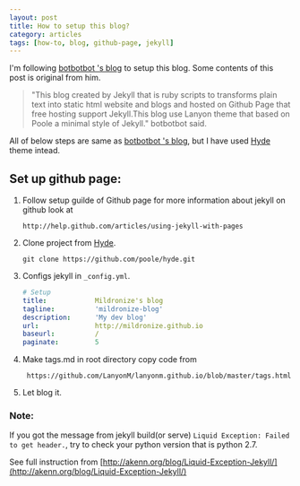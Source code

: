 ```yaml
---
layout: post
title: How to setup this blog?
category: articles
tags: [how-to, blog, github-page, jekyll]
---
```


I'm following [botbotbot 's blog](http://dev.im-bot.com/2014/06/16/how-to-set-up-this-blog/) to setup this blog. Some contents of this post is original from him.

> "This blog created by Jekyll that is ruby scripts to transforms plain text into static html website and blogs and hosted on Github Page that free hosting support Jekyll.This blog use Lanyon theme that based on Poole a minimal style of Jekyll." botbotbot said.

All of below steps are same as [botbotbot 's blog](http://dev.im-bot.com/2014/06/16/how-to-set-up-this-blog/), but I have used [Hyde](http://hyde.getpoole.com/) theme intead.

## Set up github page:
1. Follow setup guilde of Github page for more information about jekyll on github look at

    ```
    http://help.github.com/articles/using-jekyll-with-pages
    ```
2. Clone project from [Hyde](http://hyde.getpoole.com/).

    ```
    git clone https://github.com/poole/hyde.git
    ```
3. Configs jekyll in ```_config.yml```.

    ```yaml
    # Setup
    title:            Mildronize's blog
    tagline:          'mildronize-blog'
    description:      'My dev blog'
    url:              http://mildronize.github.io
    baseurl:          /
    paginate:         5
    ```
4. Make tags.md in root directory copy code from

    ```
     https://github.com/LanyonM/lanyonm.github.io/blob/master/tags.html
    ```
5. Let blog it.

### Note: 
If you got the message from jekyll build(or serve) ```Liquid Exception: Failed to get header.```, try to check your python version that is python 2.7.

See full instruction from [http://akenn.org/blog/Liquid-Exception-Jekyll/](http://akenn.org/blog/Liquid-Exception-Jekyll/)
